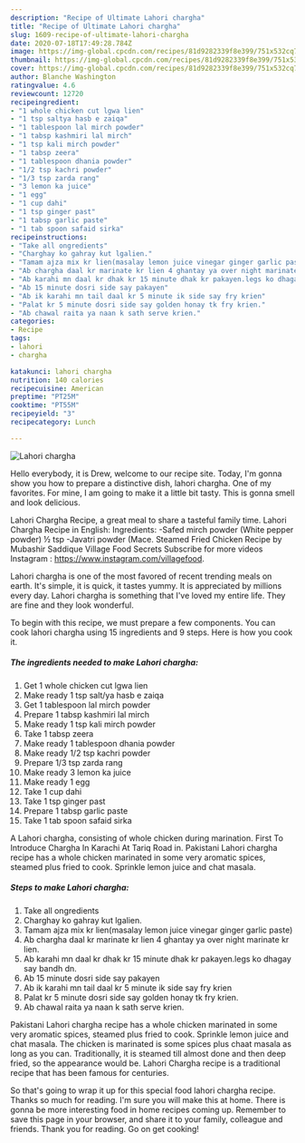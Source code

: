 ```yaml
---
description: "Recipe of Ultimate Lahori chargha"
title: "Recipe of Ultimate Lahori chargha"
slug: 1609-recipe-of-ultimate-lahori-chargha
date: 2020-07-18T17:49:28.784Z
image: https://img-global.cpcdn.com/recipes/81d9282339f8e399/751x532cq70/lahori-chargha-recipe-main-photo.jpg
thumbnail: https://img-global.cpcdn.com/recipes/81d9282339f8e399/751x532cq70/lahori-chargha-recipe-main-photo.jpg
cover: https://img-global.cpcdn.com/recipes/81d9282339f8e399/751x532cq70/lahori-chargha-recipe-main-photo.jpg
author: Blanche Washington
ratingvalue: 4.6
reviewcount: 12720
recipeingredient:
- "1 whole chicken cut lgwa lien"
- "1 tsp saltya hasb e zaiqa"
- "1 tablespoon lal mirch powder"
- "1 tabsp kashmiri lal mirch"
- "1 tsp kali mirch powder"
- "1 tabsp zeera"
- "1 tablespoon dhania powder"
- "1/2 tsp kachri powder"
- "1/3 tsp zarda rang"
- "3 lemon ka juice"
- "1 egg"
- "1 cup dahi"
- "1 tsp ginger past"
- "1 tabsp garlic paste"
- "1 tab spoon safaid sirka"
recipeinstructions:
- "Take all ongredients"
- "Charghay ko gahray kut lgalien."
- "Tamam ajza mix kr lien(masalay lemon juice vinegar ginger garlic paste)"
- "Ab chargha daal kr marinate kr lien 4 ghantay ya over night marinate kr lien."
- "Ab karahi mn daal kr dhak kr 15 minute dhak kr pakayen.legs ko dhagay say bandh dn."
- "Ab 15 minute dosri side say pakayen"
- "Ab ik karahi mn tail daal kr 5 minute ik side say fry krien"
- "Palat kr 5 minute dosri side say golden honay tk fry krien."
- "Ab chawal raita ya naan k sath serve krien."
categories:
- Recipe
tags:
- lahori
- chargha

katakunci: lahori chargha 
nutrition: 140 calories
recipecuisine: American
preptime: "PT25M"
cooktime: "PT55M"
recipeyield: "3"
recipecategory: Lunch

---
```



![Lahori chargha](https://img-global.cpcdn.com/recipes/81d9282339f8e399/751x532cq70/lahori-chargha-recipe-main-photo.jpg)

Hello everybody, it is Drew, welcome to our recipe site. Today, I'm gonna show you how to prepare a distinctive dish, lahori chargha. One of my favorites. For mine, I am going to make it a little bit tasty. This is gonna smell and look delicious.

Lahori Chargha Recipe, a great meal to share a tasteful family time. Lahori Chargha Recipe in English: Ingredients: -Safed mirch powder (White pepper powder) ½ tsp -Javatri powder (Mace. Steamed Fried Chicken Recipe by Mubashir Saddique Village Food Secrets Subscribe for more videos Instagram : https://www.instagram.com/villagefood.

Lahori chargha is one of the most favored of recent trending meals on earth. It's simple, it is quick, it tastes yummy. It is appreciated by millions every day. Lahori chargha is something that I've loved my entire life. They are fine and they look wonderful.


To begin with this recipe, we must prepare a few components. You can cook lahori chargha using 15 ingredients and 9 steps. Here is how you cook it.

<!--inarticleads1-->

##### The ingredients needed to make Lahori chargha:

1. Get 1 whole chicken cut lgwa lien
1. Make ready 1 tsp salt/ya hasb e zaiqa
1. Get 1 tablespoon lal mirch powder
1. Prepare 1 tabsp kashmiri lal mirch
1. Make ready 1 tsp kali mirch powder
1. Take 1 tabsp zeera
1. Make ready 1 tablespoon dhania powder
1. Make ready 1/2 tsp kachri powder
1. Prepare 1/3 tsp zarda rang
1. Make ready 3 lemon ka juice
1. Make ready 1 egg
1. Take 1 cup dahi
1. Take 1 tsp ginger past
1. Prepare 1 tabsp garlic paste
1. Take 1 tab spoon safaid sirka


A Lahori chargha, consisting of whole chicken during marination. First To Introduce Chargha In Karachi At Tariq Road in. Pakistani Lahori chargha recipe has a whole chicken marinated in some very aromatic spices, steamed plus fried to cook. Sprinkle lemon juice and chat masala. 

<!--inarticleads2-->

##### Steps to make Lahori chargha:

1. Take all ongredients
1. Charghay ko gahray kut lgalien.
1. Tamam ajza mix kr lien(masalay lemon juice vinegar ginger garlic paste)
1. Ab chargha daal kr marinate kr lien 4 ghantay ya over night marinate kr lien.
1. Ab karahi mn daal kr dhak kr 15 minute dhak kr pakayen.legs ko dhagay say bandh dn.
1. Ab 15 minute dosri side say pakayen
1. Ab ik karahi mn tail daal kr 5 minute ik side say fry krien
1. Palat kr 5 minute dosri side say golden honay tk fry krien.
1. Ab chawal raita ya naan k sath serve krien.


Pakistani Lahori chargha recipe has a whole chicken marinated in some very aromatic spices, steamed plus fried to cook. Sprinkle lemon juice and chat masala. The chicken is marinated is some spices plus chaat masala as long as you can. Traditionally, it is steamed till almost done and then deep fried, so the appearance would be. Lahori Chargha recipe is a traditional recipe that has been famous for centuries. 

So that's going to wrap it up for this special food lahori chargha recipe. Thanks so much for reading. I'm sure you will make this at home. There is gonna be more interesting food in home recipes coming up. Remember to save this page in your browser, and share it to your family, colleague and friends. Thank you for reading. Go on get cooking!
